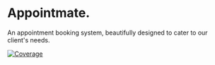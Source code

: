 # Appointmate.
An appointment booking system, beautifully designed to cater to our client's needs.

[![Coverage](https://img.shields.io/badge/Coverage-65%25-red)](https://coveralls.io/github/Appointmate-software-design/Appointment-booking-system?branch=sprint3)



